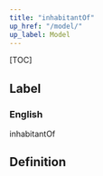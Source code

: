```yaml
---
title: "inhabitantOf"
up_href: "/model/"
up_label: Model
---
```


[TOC]

## Label

### English
inhabitantOf


## Definition



    
